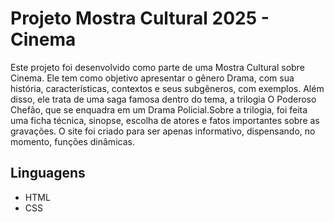 # Projeto Mostra Cultural 2025 - Cinema
<p>Este projeto foi desenvolvido como parte de uma Mostra Cultural sobre Cinema. Ele tem como objetivo apresentar o gênero Drama, com sua história, características, contextos e seus
subgêneros, com exemplos. Além disso, ele trata de uma saga famosa dentro do tema, a trilogia O Poderoso Chefão, que se enquadra em um Drama Policial.Sobre a trilogia, foi feita uma ficha técnica, sinopse, escolha de atores e fatos importantes sobre as gravações. O site foi criado para ser apenas informativo, dispensando, no momento, funções dinâmicas.</p>

## Linguagens
- HTML
- CSS
